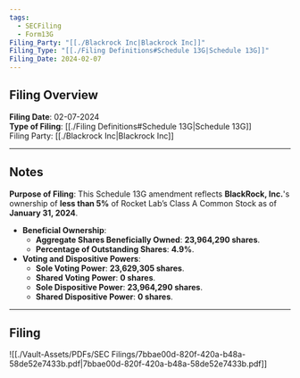 ```yaml
---
tags:
  - SECFiling
  - Form13G
Filing_Party: "[[./Blackrock Inc|Blackrock Inc]]"
Filing_Type: "[[./Filing Definitions#Schedule 13G|Schedule 13G]]"
Filing_Date: 2024-02-07
---
```

## Filing Overview

**Filing Date**: 02-07-2024  
**Type of Filing**: [[./Filing Definitions#Schedule 13G|Schedule 13G]]  
Filing Party: [[./Blackrock Inc|Blackrock Inc]]

----
## Notes

**Purpose of Filing**:
This Schedule 13G amendment reflects **BlackRock, Inc.**'s ownership of **less than 5%** of Rocket Lab’s Class A Common Stock as of **January 31, 2024**.

- **Beneficial Ownership**:
    - **Aggregate Shares Beneficially Owned**: **23,964,290 shares**.
    - **Percentage of Outstanding Shares**: **4.9%**.
- **Voting and Dispositive Powers**:
    - **Sole Voting Power**: **23,629,305 shares**.
    - **Shared Voting Power**: **0 shares**.
    - **Sole Dispositive Power**: **23,964,290 shares**.
    - **Shared Dispositive Power**: **0 shares**.

----
## Filing

![[./Vault-Assets/PDFs/SEC Filings/7bbae00d-820f-420a-b48a-58de52e7433b.pdf|7bbae00d-820f-420a-b48a-58de52e7433b.pdf]]
